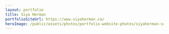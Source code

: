 ```yaml
---
layout: portfolio
title: Siya Herman
portfolioSiteUrl: https://www.siyaherman.ca/
heroImage: /public/assets/photos/portfolio-website-photos/siyaherman-scr.png
---
```

